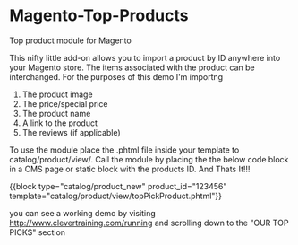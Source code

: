 # Magento-Top-Products
Top product module for Magento

This nifty little add-on allows you to import a product by ID anywhere into your Magento store. The items associated with the product can be interchanged.  For the purposes of this demo I'm importng 

1. The product image
2. The price/special price
3. The product name
4. A link to the product
5. The reviews (if applicable)


To use the module place the .phtml file inside your template to catalog/product/view/.  Call the module by placing the the below code block in a CMS page or static block with the products ID.  And Thats It!!!


 {{block type="catalog/product_new" product_id="123456"
                    template="catalog/product/view/topPickProduct.phtml"}}

you can see a working demo by visiting http://www.clevertraining.com/running and scrolling down to the "OUR TOP PICKS" section
